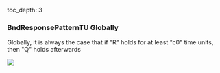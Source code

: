 toc_depth: 3

### BndResponsePatternTU Globally

Globally, it is always the case that if "R" holds for at least "c0" time units, then "Q" holds afterwards

![](/img/patterns/BndResponsePatternTU_Globally.svg)
